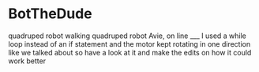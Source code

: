 # BotTheDude
quadruped robot
walking quadruped robot
Avie, on line ___ I used a while loop instead of an if statement and the motor kept rotating in one direction like we 
talked about so have a look at it and make the edits on how it could work better

